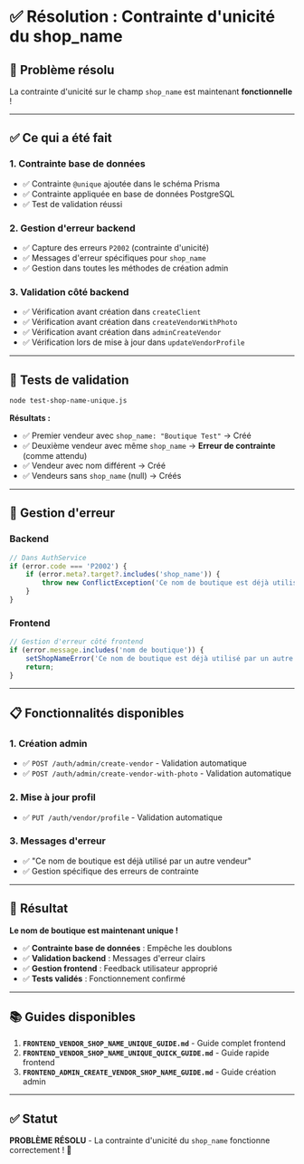 # ✅ Résolution : Contrainte d'unicité du shop_name

## 🎯 Problème résolu

La contrainte d'unicité sur le champ `shop_name` est maintenant **fonctionnelle** !

---

## ✅ Ce qui a été fait

### 1. **Contrainte base de données**
- ✅ Contrainte `@unique` ajoutée dans le schéma Prisma
- ✅ Contrainte appliquée en base de données PostgreSQL
- ✅ Test de validation réussi

### 2. **Gestion d'erreur backend**
- ✅ Capture des erreurs `P2002` (contrainte d'unicité)
- ✅ Messages d'erreur spécifiques pour `shop_name`
- ✅ Gestion dans toutes les méthodes de création admin

### 3. **Validation côté backend**
- ✅ Vérification avant création dans `createClient`
- ✅ Vérification avant création dans `createVendorWithPhoto`
- ✅ Vérification avant création dans `adminCreateVendor`
- ✅ Vérification lors de mise à jour dans `updateVendorProfile`

---

## 🧪 Tests de validation

```bash
node test-shop-name-unique.js
```

**Résultats :**
- ✅ Premier vendeur avec `shop_name: "Boutique Test"` → Créé
- ✅ Deuxième vendeur avec même `shop_name` → **Erreur de contrainte** (comme attendu)
- ✅ Vendeur avec nom différent → Créé
- ✅ Vendeurs sans `shop_name` (null) → Créés

---

## 🔧 Gestion d'erreur

### Backend
```typescript
// Dans AuthService
if (error.code === 'P2002') {
    if (error.meta?.target?.includes('shop_name')) {
        throw new ConflictException('Ce nom de boutique est déjà utilisé par un autre vendeur');
    }
}
```

### Frontend
```jsx
// Gestion d'erreur côté frontend
if (error.message.includes('nom de boutique')) {
    setShopNameError('Ce nom de boutique est déjà utilisé par un autre vendeur');
    return;
}
```

---

## 📋 Fonctionnalités disponibles

### 1. **Création admin**
- ✅ `POST /auth/admin/create-vendor` - Validation automatique
- ✅ `POST /auth/admin/create-vendor-with-photo` - Validation automatique

### 2. **Mise à jour profil**
- ✅ `PUT /auth/vendor/profile` - Validation automatique

### 3. **Messages d'erreur**
- ✅ "Ce nom de boutique est déjà utilisé par un autre vendeur"
- ✅ Gestion spécifique des erreurs de contrainte

---

## 🎉 Résultat

**Le nom de boutique est maintenant unique !**

- ✅ **Contrainte base de données** : Empêche les doublons
- ✅ **Validation backend** : Messages d'erreur clairs
- ✅ **Gestion frontend** : Feedback utilisateur approprié
- ✅ **Tests validés** : Fonctionnement confirmé

---

## 📚 Guides disponibles

1. **`FRONTEND_VENDOR_SHOP_NAME_UNIQUE_GUIDE.md`** - Guide complet frontend
2. **`FRONTEND_VENDOR_SHOP_NAME_UNIQUE_QUICK_GUIDE.md`** - Guide rapide frontend
3. **`FRONTEND_ADMIN_CREATE_VENDOR_SHOP_NAME_GUIDE.md`** - Guide création admin

---

## ✅ Statut

**PROBLÈME RÉSOLU** - La contrainte d'unicité du `shop_name` fonctionne correctement ! 🎉 